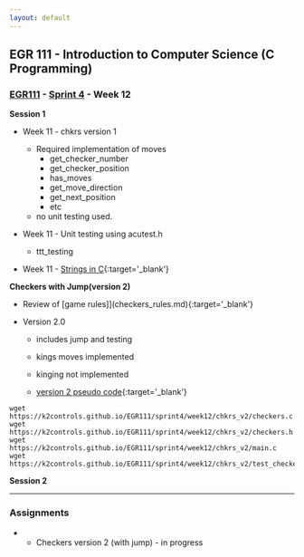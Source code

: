 ```yaml
---
layout: default
---
```


## EGR 111 - Introduction to Computer Science (C Programming)

### [EGR111](../../) - [Sprint 4](../) - Week 12


**Session 1**
- Week 11 - chkrs version 1
  - Required implementation of moves
    - get_checker_number
    - get_checker_position
    - has_moves
    - get_move_direction
    - get_next_position
    - etc
  - no unit testing used.

- Week 11 - Unit testing using acutest.h
  - ttt_testing

- Week 11 - [Strings in C](strings.md){:target='_blank'}

**Checkers with Jump(version 2)**
- Review of [game rules]](checkers_rules.md){:target='_blank'}

- Version 2.0
  - includes jump and testing
  - kings moves implemented
  - kinging not implemented

  - [version 2 pseudo code](checkers_v2_pseudocode.md){:target='_blank'}


```
wget https://k2controls.github.io/EGR111/sprint4/week12/chkrs_v2/checkers.c
wget https://k2controls.github.io/EGR111/sprint4/week12/chkrs_v2/checkers.h
wget https://k2controls.github.io/EGR111/sprint4/week12/chkrs_v2/main.c
wget https://k2controls.github.io/EGR111/sprint4/week12/chkrs_v2/test_checkers.c
``` 

<!-- - Unit Tests
    - void can_make_checker_string(void)
    - void can_make_king_checker_string(void)
- Complete tests on your own - -->



**Session 2**


---

### Assignments
- - Checkers version 2 (with jump) - in progress 


